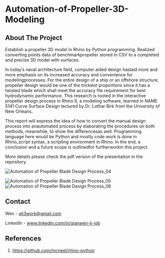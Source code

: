# Automation-of-Propeller-3D-Modeling
<!-- ABOUT THE PROJECT -->
## About The Project
Establish a propeller 3D model in Rhino by Python programming. Realized converting points data of benchmarkpropeller stored in CSV to a completed and precise 3D model with surfaces.

In today’s  naval architecture field, computer aided design haslaid more and more emphasis on its increased accuracy and convenience for modelingprocesses. For the entire design of a ship or an offshore structure, propeller design would be one of the trickiest proportions since it has a twisted blade which shall meet the accuracy file requirement for best hydrodynamic performance. This research is rooted in the interactive propeller design process in Rhino 6, a modeling software, learned in NAME 5141 Curve Surface Design lectured by Dr. Lothar Birk from the University of New Orleans.

This report will express the idea of how to convert the manual design process into anautomated process by elaborating the procedures on both methods, meanwhile, to show  the differencesas well. Programming language here would be Python and mostly code work is done in Rhino_script syntax, a scripting environment in Rhino. In the end, a conclusion and a future scope is outlinedfor furtherworkin this project.

More details please check the pdf version of the presentation in the repository.

![Automation of Propeller Blade Design Process_04](https://user-images.githubusercontent.com/120768906/217395745-ce96e9e5-9e80-44ca-902e-cd88e8c24aaa.png)


![Automation of Propeller Blade Design Process_05](https://user-images.githubusercontent.com/120768906/217395791-708d4884-6832-4a7a-9e43-e2bb433e4a67.png)
![Automation of Propeller Blade Design Process_06](https://user-images.githubusercontent.com/120768906/217395846-a238798c-901c-4d35-b782-61b75a7774b6.png)



## Contact

Wen - qli3work@gmail.com

LinkedIn - www.linkedin.com/in/qianwen-li-job


## References
1. https://github.com/mcneel/rhino-python
